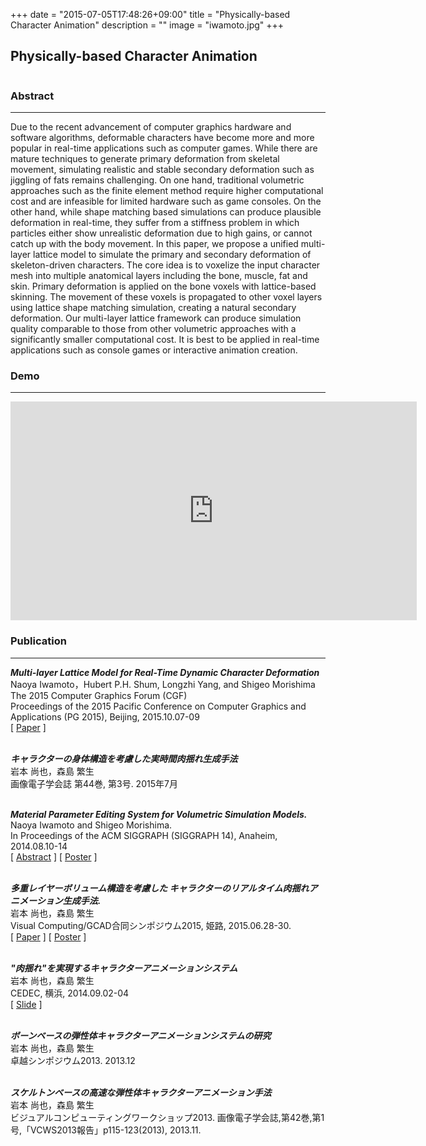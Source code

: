 +++
date = "2015-07-05T17:48:26+09:00"
title = "Physically-based Character Animation"
description = ""
image = "iwamoto.jpg"
+++

## Physically-based Character Animation
<div class="embedded-image-wrapper">
    <div class="embedded-image-container">
        <img src="../../img/projects/iwamoto.jpg" alt="" />
    </div>
</div>

### Abstract
---
Due to the recent advancement of computer graphics hardware and software algorithms, deformable characters have become more and more popular in real-time applications such as computer games. While there are mature techniques to generate primary deformation from skeletal movement, simulating realistic and stable secondary deformation such as jiggling of fats remains challenging. On one hand, traditional volumetric approaches such as the finite element method require higher computational cost and are infeasible for limited hardware such as game consoles. On the other hand, while shape matching based simulations can produce plausible deformation in real-time, they suffer from a stiffness problem in which particles either show unrealistic deformation due to high gains, or cannot catch up with the body movement. In this paper, we propose a unified multi-layer lattice model to simulate the primary and secondary deformation of skeleton-driven characters. The core idea is to voxelize the input character mesh into multiple anatomical layers including the bone, muscle, fat and skin. Primary deformation is applied on the bone voxels with lattice-based skinning. The movement of these voxels is propagated to other voxel layers using lattice shape matching simulation, creating a natural secondary deformation. Our multi-layer lattice framework can produce simulation quality comparable to those from other volumetric approaches with a significantly smaller computational cost. It is best to be applied in real-time applications such as console games or interactive animation creation. 

### Demo
---
<div class="embedded-image-wrapper">
    <div class="embedded-image-container">
        <iframe width="650" height="350" src="https://www.youtube.com/embed/xgx6M9o_RUs" frameborder="0" allowfullscreen></iframe>
    </div>
</div>

### Publication
---
<div class="publication">
<p>
<b><i>Multi-layer Lattice Model for Real-Time Dynamic Character Deformation</i></b><br>
Naoya Iwamoto，Hubert P.H. Shum, Longzhi Yang, and Shigeo Morishima<br>
The 2015 Computer Graphics Forum (CGF)<br>
Proceedings of the 2015 Pacific Conference on Computer Graphics and Applications (PG 2015), Beijing, 2015.10.07-09<br>
[ <a href="https://dl.dropboxusercontent.com/u/10792480/paper/iwamoto/2015_PG/PG2015_iwamoto.pdf"><i class="fa fa-file-pdf-o text-primary"></i> Paper</a> ]
<br>
<br>

<p>
<b><i>キャラクターの身体構造を考慮した実時間肉揺れ生成手法</i></b><br>
岩本 尚也，森島 繁生<br>
画像電子学会誌 第44巻, 第3号. 2015年7月<br>
<br>

<p>
<b><i>Material Parameter Editing System for Volumetric Simulation Models.</i></b><br>
Naoya Iwamoto and Shigeo Morishima.<br>
In Proceedings of the ACM SIGGRAPH (SIGGRAPH 14), Anaheim, 2014.08.10-14<br>
[ <a href="https://dl.dropboxusercontent.com/u/10792480/paper/iwamoto/2014_SIGGRAPH/Siggraph_iwamoto.pdf"><i class="fa fa-file-pdf-o text-primary"></i> Abstract</a> ]
[ <a href="https://dl.dropboxusercontent.com/u/10792480/paper/iwamoto/2014_SIGGRAPH/Siggraph_iwamoto_poster.pdf"><i class="fa fa-file-pdf-o text-primary"></i> Poster</a> ]
<br>
<br>

<p>
<b><i>多重レイヤーボリューム構造を考慮した キャラクターのリアルタイム肉揺れアニメーション生成手法.</i></b><br>
岩本 尚也，森島 繁生<br>
Visual Computing/GCAD合同シンポジウム2015, 姫路, 2015.06.28-30.<br>
[ <a href="https://dl.dropboxusercontent.com/u/10792480/paper/iwamoto/2015_VCGCAD/VCGCAD_iwamoto.pdf"><i class="fa fa-file-pdf-o text-primary"></i> Paper</a> ]
[ <a href="https://dl.dropboxusercontent.com/u/10792480/paper/iwamoto/2015_VCGCAD/VCGCAD2015_iwamoto_poster.pdf"><i class="fa fa-file-pdf-o text-primary"></i> Poster</a> ]<br>
<br>

<p>
<b><i>"肉揺れ"を実現するキャラクターアニメーションシステム</i></b><br>
岩本 尚也，森島 繁生<br>
CEDEC, 横浜, 2014.09.02-04<br>
[ <a href="https://dl.dropboxusercontent.com/u/10792480/paper/iwamoto/2014_CEDEC/nikyure_slides.pdf"><i class="fa fa-file-pdf-o text-primary"></i> Slide</a> ]<br>
<br>

<p>
<b><i>ボーンベースの弾性体キャラクターアニメーションシステムの研究</i></b><br>
岩本 尚也，森島 繁生<br>
卓越シンポジウム2013. 2013.12<br>
<br>

<p>
<b><i>スケルトンベースの高速な弾性体キャラクターアニメーション手法</i></b><br>
岩本 尚也，森島 繁生<br>
ビジュアルコンピューティングワークショップ2013. 画像電子学会誌,第42巻,第1号,「VCWS2013報告」p115-123(2013), 2013.11.<br>
<br>







</div>
